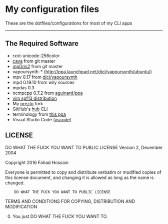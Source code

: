 # My configuration files

These are the dotfiles/configurations for most of my CLI apps

---

## The Required Software
* rxvt-unicode-256color
* [cava](https://github.com/karlstav/cava) from git master
* [mpDris2](https://github.com/eonpatapon/mpDris2) from git master
* vapoursynth-\* (http://ppa.launchpad.net/djcj/vapoursynth/ubuntu/)
* mpv 0.17 from [djcj/vapoursynth](http://ppa.launchpad.net/djcj/vapoursynth/ubuntu/)
* mpd 0.19.10 from wily sources
* mpdas 0.3
* ncmpcpp 0.7.2 from [aguinard/ppa](http://ppa.launchpad.net/aguignard/ppa/ubuntu/)
* [vim spf13 distribution](http://vim.spf13.com)
* My [prezto](http://github.com/fa7ad/prezto) fork
* GitHub's [hub](https://hub.github.com/) CLI
* terminology from [this ppa](http://ppa.launchpad.net/niko2040/e19/ubuntu/)
* Visual Studio Code ([vscode](http://code.visualstudio.com/))

## LICENSE
DO WHAT THE FUCK YOU WANT TO PUBLIC LICENSE
                Version 2, December 2004

Copyright 2016 Fahad Hossain

Everyone is permitted to copy and distribute verbatim or modified
copies of this license document, and changing it is allowed as long
as the name is changed.

        DO WHAT THE FUCK YOU WANT TO PUBLIC LICENSE
TERMS AND CONDITIONS FOR COPYING, DISTRIBUTION AND MODIFICATION

 0. You just DO WHAT THE FUCK YOU WANT TO.
